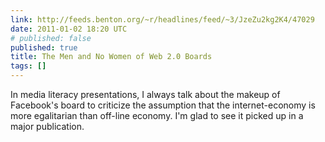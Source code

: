 ```yaml
---
link: http://feeds.benton.org/~r/headlines/feed/~3/JzeZu2kg2K4/47029
date: 2011-01-02 18:20 UTC
# published: false
published: true
title: The Men and No Women of Web 2.0 Boards
tags: []
---
```


In media literacy presentations, I always talk about the makeup of Facebook's board to criticize the assumption that the internet-economy is more egalitarian than off-line economy. I'm glad to see it picked up in a major publication.
